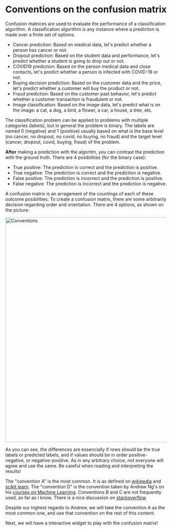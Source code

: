 # Conventions on the confusion matrix

Confusion matrices are used to evaluate the performance of a classification algorithm. A classification algorithm is any instance where a prediction is made over a finite set of options:
- Cancer prediction: Based on medical data, let's predict whether a person has cancer or not.
- Dropout prediction: Based on the student data and performance, let's predict whether a student is going to drop out or not.
- COVID19 prediction: Based on the person medical data and close contacts, let's predict whether a person is infected with COVID-19 or not.
- Buying decision prediction: Based on the customer data and the price, let's predict whether a customer will buy the product or not.
- Fraud prediction: Based on the customer past behavior, let's predict whether a customer transaction is fraudulent or not.
- Image classification: Based on the image data, let's predict what is on the image: a cat, a dog, a bird, a flower, a car, a house, a tree, etc.

The classification problem can be applied to problems with multiple categories (labels), but in general the problem is binary. The labels are named 0 (negative) and 1 (positive) usually based on what is the base level (no cancer, no dropout, no covid, no buying, no fraud) and the target level (cancer, dropout, covid, buying, fraud) of the problem.

**After** making a prediction with the algoritm, you can contrast the prediction with the ground truth. There are 4 posibilities (for the binary case):
* True positive: The prediction is correct and the prediction is positive.
* True negative: The prediction is correct and the prediction is negative.
* False positive: The prediction is incorrect and the prediction is positive.
* False negative: The prediction is incorrect and the prediction is negative.

A confusion matrix is an arragement of the countings of each of these outcome posibilities. To create a confusion matrix, there are some arbitrarily decision regarding order and orientation. There are 4 options, as shown on the picture:

<img src="https://github.com/sebastiandres/ml_edu_confusion_matrix/blob/main/images/conventions.png?raw=true" alt="Conventions" width="700">

As you can see, the differences are essencially if rows should be the true labels or predicted labels, and if values should be in order positive-negative, or negative-positive. As in any arbitrary choice, not everyone will agree and use the same. Be careful when reading and interpreting the results!

The "convention A" is the most common. It is as defined on 
[wikipedia](https://en.wikipedia.org/wiki/Confusion_matrix) 
and 
[scikit learn](https://scikit-learn.org/stable/modules/generated/sklearn.metrics.confusion_matrix.html). 
The "convention D" is the convention taken by Andrew Ng's on his [courses on Machine Learning](https://medium.com/@aiii/machine-learning-diagnostics-b2256d78d51e). 
Conventions B and C are not frequently used, as far as I know. 
There is a nice discussion on [stackoverflow](https://stackoverflow.com/questions/56078203/why-scikit-learn-confusion-matrix-is-reversed)

Despite our highest regards to Andrew, we will take the convention A as the most common one, and use
that convention on the rest of this content.

Next, we will have a interactive widget to play with the confusion matrix!